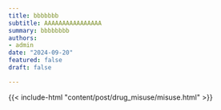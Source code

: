 ```yaml
---
title: bbbbbbb
subtitle: AAAAAAAAAAAAAAAA
summary: bbbbbbbb
authors:
- admin
date: "2024-09-20"
featured: false
draft: false

---
```


{{< include-html "content/post/drug_misuse/misuse.html" >}}
